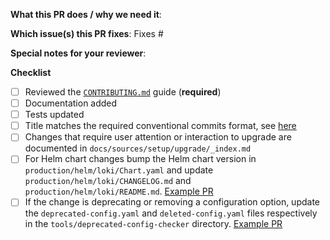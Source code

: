 **What this PR does / why we need it**:

**Which issue(s) this PR fixes**:
Fixes #<issue number>

**Special notes for your reviewer**:

**Checklist**
- [ ] Reviewed the [`CONTRIBUTING.md`](https://github.com/grafana/loki/blob/main/CONTRIBUTING.md) guide (**required**)
- [ ] Documentation added
- [ ] Tests updated
- [ ] Title matches the required conventional commits format, see [here](https://www.conventionalcommits.org/en/v1.0.0/)
- [ ] Changes that require user attention or interaction to upgrade are documented in `docs/sources/setup/upgrade/_index.md`
- [ ] For Helm chart changes bump the Helm chart version in `production/helm/loki/Chart.yaml` and update `production/helm/loki/CHANGELOG.md` and `production/helm/loki/README.md`. [Example PR](https://github.com/grafana/loki/commit/d10549e3ece02120974929894ee333d07755d213)
- [ ] If the change is deprecating or removing a configuration option, update the `deprecated-config.yaml` and `deleted-config.yaml` files respectively in the `tools/deprecated-config-checker` directory. [Example PR](https://github.com/grafana/loki/pull/10840/commits/0d4416a4b03739583349934b96f272fb4f685d15)

